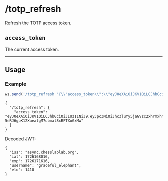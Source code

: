 # /totp_refresh

Refresh the TOTP access token.

## `access_token`

The current access token.

---

## Usage

### Example

```js
ws.send('/totp_refresh "{\\"access_token\\":\\"eyJ0eXAiOiJKV1QiLCJhbGciOiJIUzI1NiJ9.eyJpc3MiOiJhc3luYy5jaGVzc2xhYmxhYi5vcmciLCJpYXQiOjE3MjYxNjcwMDcsImV4cCI6MTcyNjE3MDYwNywidXNlcm5hbWUiOiJjb3VyYWdlb3VzX2FybWFkaWxsbyIsImVsbyI6MTQzMX0.X-IsxooRmsE6tiSZMX044k-vwonWc1AlCR5q9xUJiMs\\"}"');
```

```text
{
  "/totp_refresh": {
    "access_token": "eyJ0eXAiOiJKV1QiLCJhbGciOiJIUzI1NiJ9.eyJpc3MiOiJhc3luYy5jaGVzc2xhYmxhYi5vcmciLCJpYXQiOjE3MjYxNjgwMTYsImV4cCI6MTcyNjE3MTYxNiwidXNlcm5hbWUiOiJjb3VyYWdlb3VzX2FybWFkaWxsbyIsImVsbyI6MTQxOH0.Cc4rX3XZ-5eRJ6gpK12XuealgM7ubmal8xRFTXoGxMw"
  }
}
```

Decoded JWT:

```text
{
  "iss": "async.chesslablab.org",
  "iat": 1726168016,
  "exp": 1726171616,
  "username": "graceful_elephant",
  "elo": 1418
}
```

